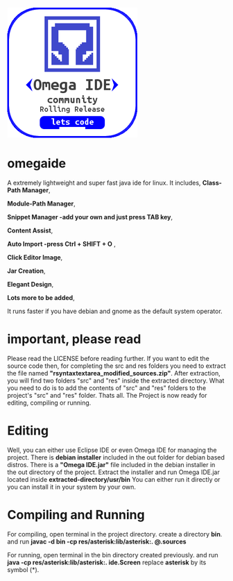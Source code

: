 
![Splash](/images/startup_splash.png)

# omegaide

A extremely lightweight and super fast java ide for linux.
It includes, 
**Class-Path Manager**, 

**Module-Path Manager**, 

**Snippet Manager -add your own and just press TAB key**, 

**Content Assist**, 

**Auto Import -press Ctrl + SHIFT + O** , 

**Click Editor Image**, 

**Jar Creation**, 

**Elegant Design**, 

**Lots more to be added**, 

It runs faster if you have debian and gnome as the default system operator.

# important, please read
Please read the LICENSE before reading further.
If you want to edit the source code then, for completing the src and res folders you need to extract the file named
**"rsyntaxtextarea_modified_sources.zip"**. After extraction, you will find two folders "src" and "res" inside the extracted directory.
What you need to do is to add the contents of "src" and "res" folders to the project's "src" and "res" folder.
Thats all. The Project is now ready for editing, compiling or running.

# Editing

Well, you can either use Eclipse IDE or even Omega IDE for managing the project.
There is **debian installer** included in the out folder for debian based distros.
There is a **"Omega IDE.jar"** file included in the debian installer in the out directory of the project.
Extract the installer and run Omega IDE.jar located inside **extracted-directory/usr/bin**
You can either run it directly or you can install it in your system by your own.

# Compiling and Running

For compiling, open terminal in the project directory.
create a directory **bin**.
and run 
**javac -d bin -cp res/asterisk:lib/asterisk:. @.sources**

For running, open terminal in the bin directory created previously.
and run 
**java -cp res/asterisk:lib/asterisk:. ide.Screen**
replace **asterisk** by its symbol (*).
